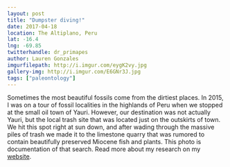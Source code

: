 ```yaml
---
layout: post
title: "Dumpster diving!"
date: 2017-04-18
location: The Altiplano, Peru
lat: -16.4
lng: -69.85
twitterhandle: dr_primapes
author: Lauren Gonzales
imgurfilepath: http://i.imgur.com/eygK2vy.jpg
gallery-img: http://i.imgur.com/E6GNr3J.jpg
tags: ["paleontology"]
---
```

	
Sometimes the most beautiful fossils come from the dirtiest places. In 2015, I was on a tour of fossil localities in the highlands of Peru when we stopped at the small oil town of Yauri. However, our destination was not actually Yauri, but the local trash site that was located just on the outskirts of town. We hit this spot right at sun down, and after wading through the massive piles of trash we made it to the limestone quarry that was rumored to contain beautifully preserved Miocene fish and plants. This photo is documentation of that search. Read more about my research on my [website](	
http://laurengonzales.yolasite.com/).